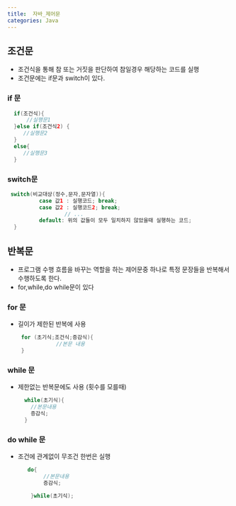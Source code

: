 ```yaml
---
title:  자바_제어문
categories: Java
---
```

## 조건문
 - 조건식을 통해 참 또는 거짓을 판단하여 참일경우 해당하는 코드를 실행
 - 조건문에는 if문과 switch이 있다.

### if 문
  ```java
    if(조건식){
        //실행문1
    }else if(조건식2) {
       //실행문2
    }
    else{
       //실행문3
    }

  ```


### switch문
  ```java
   switch(비교대상(정수,문자,문자열)){
            case 값1 : 실행코드; break;
            case 값2 : 실행코드2; break;
                    // ...
            default: 위의 값들이 모두 일치하지 않았을때 실행하는 코드;
    }
  ```
      
    
## 반복문
 - 프로그램 수행 흐름을 바꾸는 역할을 하는 제어문중 하나로 특정 문장들을   반복해서 수행하도록 한다.
 - for,while,do while문이 있다


### for 문 
 - 길이가 제한된 반복에 사용


    ```java
     for (초기식;조건식;증감식){
                //본문 내용
     }
    
    ```
       
    
### while 문
- 제한없는 반복문에도 사용 (횟수를 모를때)


    ```java
      while(초기식){
        //본문내용
        증감식;
      }
    
     ```
     
### do while 문
 - 조건에 관계없이 무조건 한번은 실행

    ```java
       do{
            //본문내용
            증감식;

        }while(초기식);
        
    
    ```